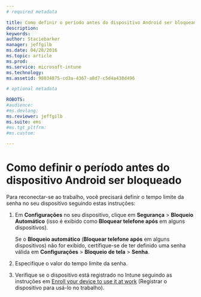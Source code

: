 ```yaml
---
# required metadata

title: Como definir o período antes do dispositivo Android ser bloqueado | Microsoft Intune
description:
keywords:
author: Staciebarker
manager: jeffgilb
ms.date: 04/28/2016
ms.topic: article
ms.prod:
ms.service: microsoft-intune
ms.technology:
ms.assetid: 98034875-cd3a-4367-a8d7-c5d4a438d496

# optional metadata

ROBOTS:
#audience:
#ms.devlang:
ms.reviewer: jeffgilb
ms.suite: ems
#ms.tgt_pltfrm:
#ms.custom:

---
```


# Como definir o período antes do dispositivo Android ser bloqueado
Para reconectar-se ao trabalho, você precisará definir o tempo limite da senha no seu dispositivo seguindo estas instruções:

1.  Em **Configurações** no seu dispositivo, clique em **Segurança** &gt; **Bloqueio Automático** (isso é exibido como **Bloquear telefone após** em alguns dispositivos).

    Se o **Bloqueio automático** (**Bloquear telefone após** em alguns dispositivos) não for exibido, certifique-se de ter definido uma senha válida em **Configurações** &gt; **Bloqueio de tela** &gt; **Senha**.

2.  Especifique o valor do tempo limite da senha.

3.  Verifique se o dispositivo está registrado no Intune seguindo as instruções em [Enroll your device to use it at work](http://go.microsoft.com/fwlink/?LinkId=519071) (Registrar o dispositivo para usá-lo no trabalho).



<!--HONumber=May16_HO2-->


